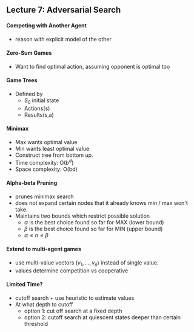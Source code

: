 ## Lecture 7: Adversarial Search

#### Competing with Another Agent

- reason with explicit model of the other

#### Zero-Sum Games

- Want to find optimal action, assuming opponent is optimal too

#### Game Trees

- Defined by
  - $S_0$ initial state
  - Actions(s)
  - Results(s,a)

#### Minimax

- Max wants optimal value
- Min wants least optimal value
- Construct tree from bottom up.
- Time complexity: O($b^d$)
- Space complexity: O(bd)

#### Alpha-beta Pruning

- prunes minimax search
- does not expand certain nodes that it already knows min / max won't take.
- Maintains two bounds which restrict possible solution
  - $\alpha$ is the best choice found so far for MAX (lower bound)
  - $\beta$ is the best choice found so far for MIN (upper bound)
  - $\alpha \leq n \leq \beta$

#### Extend to multi-agent games

- use multi-value vectors ($v_1, \dots, v_n$) instead of single value.
- values determine competition vs cooperative

#### Limited Time?

- cutoff search + use heuristic to estimate values
- At what depth to cutoff
  - option 1: cut off search at a fixed depth 
  - option 2: cutoff search at quiescent states deeper than certain threshold




